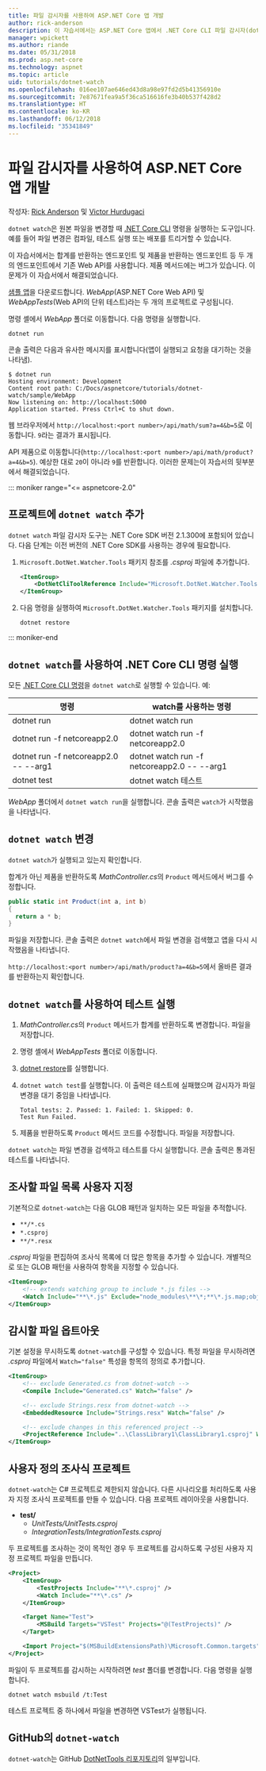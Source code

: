 ```yaml
---
title: 파일 감시자를 사용하여 ASP.NET Core 앱 개발
author: rick-anderson
description: 이 자습서에서는 ASP.NET Core 앱에서 .NET Core CLI 파일 감시자(dotnet 조사식) 도구를 사용하는 방법을 보여줍니다.
manager: wpickett
ms.author: riande
ms.date: 05/31/2018
ms.prod: asp.net-core
ms.technology: aspnet
ms.topic: article
uid: tutorials/dotnet-watch
ms.openlocfilehash: 016ee107ae646ed43d8a98e97fd2d5b41356910e
ms.sourcegitcommit: 7e87671fea9a5f36ca516616fe3b40b537f428d2
ms.translationtype: HT
ms.contentlocale: ko-KR
ms.lasthandoff: 06/12/2018
ms.locfileid: "35341849"
---
```

# <a name="develop-aspnet-core-apps-using-a-file-watcher"></a>파일 감시자를 사용하여 ASP.NET Core 앱 개발

작성자: [Rick Anderson](https://twitter.com/RickAndMSFT) 및 [Victor Hurdugaci](https://twitter.com/victorhurdugaci)

`dotnet watch`은 원본 파일을 변경할 때 [.NET Core CLI](/dotnet/core/tools) 명령을 실행하는 도구입니다. 예를 들어 파일 변경은 컴파일, 테스트 실행 또는 배포를 트리거할 수 있습니다.

이 자습서에서는 합계를 반환하는 엔드포인트 및 제품을 반환하는 엔드포인트 등 두 개의 엔드포인트에서 기존 Web API를 사용합니다. 제품 메서드에는 버그가 있습니다. 이 문제가 이 자습서에서 해결되었습니다.

[샘플 앱](https://github.com/aspnet/Docs/tree/master/aspnetcore/tutorials/dotnet-watch/sample)을 다운로드합니다. *WebApp*(ASP.NET Core Web API) 및 *WebAppTests*(Web API의 단위 테스트)라는 두 개의 프로젝트로 구성됩니다.

명령 셸에서 *WebApp* 폴더로 이동합니다. 다음 명령을 실행합니다.

```console
dotnet run
```

콘솔 출력은 다음과 유사한 메시지를 표시합니다(앱이 실행되고 요청을 대기하는 것을 나타냄).

```console
$ dotnet run
Hosting environment: Development
Content root path: C:/Docs/aspnetcore/tutorials/dotnet-watch/sample/WebApp
Now listening on: http://localhost:5000
Application started. Press Ctrl+C to shut down.
```

웹 브라우저에서 `http://localhost:<port number>/api/math/sum?a=4&b=5`로 이동합니다. `9`라는 결과가 표시됩니다.

API 제품으로 이동합니다(`http://localhost:<port number>/api/math/product?a=4&b=5`). 예상한 대로 `20`이 아니라 `9`를 반환합니다. 이러한 문제는이 자습서의 뒷부분에서 해결되었습니다.

::: moniker range="<= aspnetcore-2.0"

## <a name="add-dotnet-watch-to-a-project"></a>프로젝트에 `dotnet watch` 추가

`dotnet watch` 파일 감시자 도구는 .NET Core SDK 버전 2.1.300에 포함되어 있습니다. 다음 단계는 이전 버전의 .NET Core SDK를 사용하는 경우에 필요합니다.

1. `Microsoft.DotNet.Watcher.Tools` 패키지 참조를 *.csproj* 파일에 추가합니다.

    ```xml
    <ItemGroup>
        <DotNetCliToolReference Include="Microsoft.DotNet.Watcher.Tools" Version="2.0.0" />
    </ItemGroup>
    ```

1. 다음 명령을 실행하여 `Microsoft.DotNet.Watcher.Tools` 패키지를 설치합니다.

    ```console
    dotnet restore
    ```

::: moniker-end

## <a name="run-net-core-cli-commands-using-dotnet-watch"></a>`dotnet watch`를 사용하여 .NET Core CLI 명령 실행

모든 [.NET Core CLI 명령](/dotnet/core/tools#cli-commands)을 `dotnet watch`로 실행할 수 있습니다. 예:

| 명령 | watch를 사용하는 명령 |
| ---- | ----- |
| dotnet run | dotnet watch run |
| dotnet run -f netcoreapp2.0 | dotnet watch run -f netcoreapp2.0 |
| dotnet run -f netcoreapp2.0 -- --arg1 | dotnet watch run -f netcoreapp2.0 -- --arg1 |
| dotnet test | dotnet watch 테스트 |

*WebApp* 폴더에서 `dotnet watch run`을 실행합니다. 콘솔 출력은 `watch`가 시작했음을 나타냅니다.

## <a name="make-changes-with-dotnet-watch"></a>`dotnet watch` 변경

`dotnet watch`가 실행되고 있는지 확인합니다.

합계가 아닌 제품을 반환하도록 *MathController.cs*의 `Product` 메서드에서 버그를 수정합니다.

```csharp
public static int Product(int a, int b)
{
  return a * b;
}
```

파일을 저장합니다. 콘솔 출력은 `dotnet watch`에서 파일 변경을 검색했고 앱을 다시 시작했음을 나타냅니다.

`http://localhost:<port number>/api/math/product?a=4&b=5`에서 올바른 결과를 반환하는지 확인합니다.

## <a name="run-tests-using-dotnet-watch"></a>`dotnet watch`를 사용하여 테스트 실행

1. *MathController.cs*의 `Product` 메서드가 합계를 반환하도록 변경합니다. 파일을 저장합니다.
1. 명령 셸에서 *WebAppTests* 폴더로 이동합니다.
1. [dotnet restore](/dotnet/core/tools/dotnet-restore)를 실행합니다.
1. `dotnet watch test`를 실행합니다. 이 출력은 테스트에 실패했으며 감시자가 파일 변경을 대기 중임을 나타냅니다.

     ```console
     Total tests: 2. Passed: 1. Failed: 1. Skipped: 0.
     Test Run Failed.
     ```

1. 제품을 반환하도록 `Product` 메서드 코드를 수정합니다. 파일을 저장합니다.

`dotnet watch`는 파일 변경을 검색하고 테스트를 다시 실행합니다. 콘솔 출력은 통과된 테스트를 나타냅니다.

## <a name="customize-files-list-to-watch"></a>조사할 파일 목록 사용자 지정

기본적으로 `dotnet-watch`는 다음 GLOB 패턴과 일치하는 모든 파일을 추적합니다.

* `**/*.cs`
* `*.csproj`
* `**/*.resx`

*.csproj* 파일을 편집하여 조사식 목록에 더 많은 항목을 추가할 수 있습니다. 개별적으로 또는 GLOB 패턴을 사용하여 항목을 지정할 수 있습니다.

```xml
<ItemGroup>
    <!-- extends watching group to include *.js files -->
    <Watch Include="**\*.js" Exclude="node_modules\**\*;**\*.js.map;obj\**\*;bin\**\*" />
</ItemGroup>
```

## <a name="opt-out-of-files-to-be-watched"></a>감시할 파일 옵트아웃

기본 설정을 무시하도록 `dotnet-watch`를 구성할 수 있습니다. 특정 파일을 무시하려면 *.csproj* 파일에서 `Watch="false"` 특성을 항목의 정의로 추가합니다.

```xml
<ItemGroup>
    <!-- exclude Generated.cs from dotnet-watch -->
    <Compile Include="Generated.cs" Watch="false" />

    <!-- exclude Strings.resx from dotnet-watch -->
    <EmbeddedResource Include="Strings.resx" Watch="false" />

    <!-- exclude changes in this referenced project -->
    <ProjectReference Include="..\ClassLibrary1\ClassLibrary1.csproj" Watch="false" />
</ItemGroup>
```

## <a name="custom-watch-projects"></a>사용자 정의 조사식 프로젝트

`dotnet-watch`는 C# 프로젝트로 제한되지 않습니다. 다른 시나리오를 처리하도록 사용자 지정 조사식 프로젝트를 만들 수 있습니다. 다음 프로젝트 레이아웃을 사용합니다.

* **test/**
  * *UnitTests/UnitTests.csproj*
  * *IntegrationTests/IntegrationTests.csproj*

두 프로젝트를 조사하는 것이 목적인 경우 두 프로젝트를 감시하도록 구성된 사용자 지정 프로젝트 파일을 만듭니다.

```xml
<Project>
    <ItemGroup>
        <TestProjects Include="**\*.csproj" />
        <Watch Include="**\*.cs" />
    </ItemGroup>

    <Target Name="Test">
        <MSBuild Targets="VSTest" Projects="@(TestProjects)" />
    </Target>

    <Import Project="$(MSBuildExtensionsPath)\Microsoft.Common.targets" />
</Project>
```

파일이 두 프로젝트를 감시하는 시작하려면 *test* 폴더를 변경합니다. 다음 명령을 실행합니다.

```console
dotnet watch msbuild /t:Test
```

테스트 프로젝트 중 하나에서 파일을 변경하면 VSTest가 실행됩니다.

## <a name="dotnet-watch-in-github"></a>GitHub의 `dotnet-watch`

`dotnet-watch`는 GitHub [DotNetTools 리포지토리](https://github.com/aspnet/DotNetTools/tree/dev/src/dotnet-watch)의 일부입니다.
